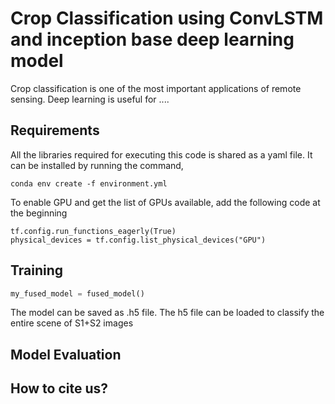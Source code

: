 # Crop Classification using ConvLSTM and inception base deep learning model
Crop classification is one of the most important applications of remote sensing. Deep learning is useful for ....

## Requirements

All the libraries required for executing this code is shared as a yaml file. It can be installed by running the command,
```
conda env create -f environment.yml
```
To enable GPU and get the list of GPUs available, add the following code at the beginning
```
tf.config.run_functions_eagerly(True)
physical_devices = tf.config.list_physical_devices("GPU")
```

## Training

```python
my_fused_model = fused_model()
```

The model can be saved as .h5 file. The h5 file can be loaded to classify the entire scene of S1+S2 images
## Model Evaluation

## How to cite us?
